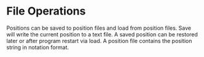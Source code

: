 # File Operations

Positions can be saved to position files and load from position files. Save will write the current position to a text file. A saved position can be restored later or after program restart via load. A position file contains the position string in notation format.